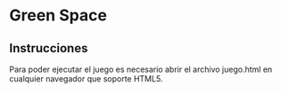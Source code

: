 # Green Space #

## Instrucciones ##
Para poder ejecutar el juego es necesario abrir el archivo juego.html en cualquier navegador que soporte HTML5.
